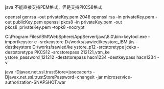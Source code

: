 java 不能直接支持PEM格式，但是支持PKCS8格式

openssl genrsa -out privateKey.pem 2048
openssl rsa -in privateKey.pem -out publicKey.pem
openssl pkcs8 -in privateKey.pem  -out pkcs8_privateKey.pem -topk8 -nocrypt



C:\Program Files\IBM\WebSphere\AppServer\java\8.0\bin>keytool.exe -importkeystor
e -srckeystore D:/works/sawied/keystore_IBM.jks -destkeystore D:/works/sawied/ke
ystore_p12 -srcstoretype jceks -deststoretype PKCS12 -srcstorepass 212121_vtm_ke
ystore_password_121212 -deststorepass hacn1234 -destkeypass hacn1234 -v



java -Djavax.net.ssl.trustStore=jssecacerts -Djavax.net.ssl.trustStorePassword=changeit -jar microservice-authorization-SNAPSHOT.war